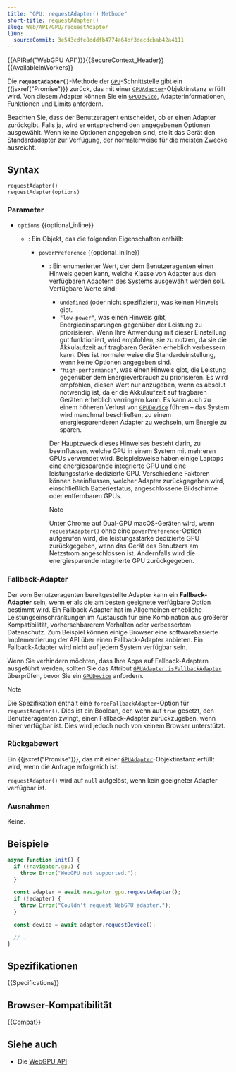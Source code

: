```yaml
---
title: "GPU: requestAdapter() Methode"
short-title: requestAdapter()
slug: Web/API/GPU/requestAdapter
l10n:
  sourceCommit: 3e543cdfe8dddfb4774a64bf3decdcbab42a4111
---
```


{{APIRef("WebGPU API")}}{{SecureContext_Header}}{{AvailableInWorkers}}

Die **`requestAdapter()`**-Methode der [`GPU`](/de/docs/Web/API/GPU)-Schnittstelle gibt ein {{jsxref("Promise")}} zurück, das mit einer [`GPUAdapter`](/de/docs/Web/API/GPUAdapter)-Objektinstanz erfüllt wird. Von diesem Adapter können Sie ein [`GPUDevice`](/de/docs/Web/API/GPUDevice), Adapterinformationen, Funktionen und Limits anfordern.

Beachten Sie, dass der Benutzeragent entscheidet, ob er einen Adapter zurückgibt. Falls ja, wird er entsprechend den angegebenen Optionen ausgewählt. Wenn keine Optionen angegeben sind, stellt das Gerät den Standardadapter zur Verfügung, der normalerweise für die meisten Zwecke ausreicht.

## Syntax

```js-nolint
requestAdapter()
requestAdapter(options)
```

### Parameter

- `options` {{optional_inline}}

  - : Ein Objekt, das die folgenden Eigenschaften enthält:

    - `powerPreference` {{optional_inline}}

      - : Ein enumerierter Wert, der dem Benutzeragenten einen Hinweis geben kann, welche Klasse von Adapter aus den verfügbaren Adaptern des Systems ausgewählt werden soll. Verfügbare Werte sind:

        - `undefined` (oder nicht spezifiziert), was keinen Hinweis gibt.
        - `"low-power"`, was einen Hinweis gibt, Energieeinsparungen gegenüber der Leistung zu priorisieren. Wenn Ihre Anwendung mit dieser Einstellung gut funktioniert, wird empfohlen, sie zu nutzen, da sie die Akkulaufzeit auf tragbaren Geräten erheblich verbessern kann. Dies ist normalerweise die Standardeinstellung, wenn keine Optionen angegeben sind.
        - `"high-performance"`, was einen Hinweis gibt, die Leistung gegenüber dem Energieverbrauch zu priorisieren. Es wird empfohlen, diesen Wert nur anzugeben, wenn es absolut notwendig ist, da er die Akkulaufzeit auf tragbaren Geräten erheblich verringern kann. Es kann auch zu einem höheren Verlust von [`GPUDevice`](/de/docs/Web/API/GPUDevice) führen – das System wird manchmal beschließen, zu einem energiesparenderen Adapter zu wechseln, um Energie zu sparen.

        Der Hauptzweck dieses Hinweises besteht darin, zu beeinflussen, welche GPU in einem System mit mehreren GPUs verwendet wird. Beispielsweise haben einige Laptops eine energiesparende integrierte GPU und eine leistungsstarke dedizierte GPU. Verschiedene Faktoren können beeinflussen, welcher Adapter zurückgegeben wird, einschließlich Batteriestatus, angeschlossene Bildschirme oder entfernbaren GPUs.

        > [!NOTE]
        > Unter Chrome auf Dual-GPU macOS-Geräten wird, wenn `requestAdapter()` ohne eine `powerPreference`-Option aufgerufen wird, die leistungsstarke dedizierte GPU zurückgegeben, wenn das Gerät des Benutzers am Netzstrom angeschlossen ist. Andernfalls wird die energiesparende integrierte GPU zurückgegeben.

### Fallback-Adapter

Der vom Benutzeragenten bereitgestellte Adapter kann ein **Fallback-Adapter** sein, wenn er als die am besten geeignete verfügbare Option bestimmt wird. Ein Fallback-Adapter hat im Allgemeinen erhebliche Leistungseinschränkungen im Austausch für eine Kombination aus größerer Kompatibilität, vorhersehbarerem Verhalten oder verbessertem Datenschutz. Zum Beispiel können einige Browser eine softwarebasierte Implementierung der API über einen Fallback-Adapter anbieten. Ein Fallback-Adapter wird nicht auf jedem System verfügbar sein.

Wenn Sie verhindern möchten, dass Ihre Apps auf Fallback-Adaptern ausgeführt werden, sollten Sie das Attribut [`GPUAdapter.isFallbackAdapter`](/de/docs/Web/API/GPUAdapter/isFallbackAdapter) überprüfen, bevor Sie ein [`GPUDevice`](/de/docs/Web/API/GPUDevice) anfordern.

> [!NOTE]
> Die Spezifikation enthält eine `forceFallbackAdapter`-Option für `requestAdapter()`. Dies ist ein Boolean, der, wenn auf `true` gesetzt, den Benutzeragenten zwingt, einen Fallback-Adapter zurückzugeben, wenn einer verfügbar ist. Dies wird jedoch noch von keinem Browser unterstützt.

### Rückgabewert

Ein {{jsxref("Promise")}}, das mit einer [`GPUAdapter`](/de/docs/Web/API/GPUAdapter)-Objektinstanz erfüllt wird, wenn die Anfrage erfolgreich ist.

`requestAdapter()` wird auf `null` aufgelöst, wenn kein geeigneter Adapter verfügbar ist.

### Ausnahmen

Keine.

## Beispiele

```js
async function init() {
  if (!navigator.gpu) {
    throw Error("WebGPU not supported.");
  }

  const adapter = await navigator.gpu.requestAdapter();
  if (!adapter) {
    throw Error("Couldn't request WebGPU adapter.");
  }

  const device = await adapter.requestDevice();

  // …
}
```

## Spezifikationen

{{Specifications}}

## Browser-Kompatibilität

{{Compat}}

## Siehe auch

- Die [WebGPU API](/de/docs/Web/API/WebGPU_API)
